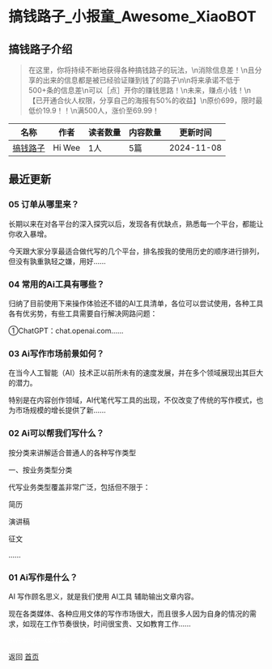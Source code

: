 # 搞钱路子_小报童_Awesome_XiaoBOT

## 搞钱路子介绍
> 在这里，你将持续不断地获得各种搞钱路子的玩法，\n消除信息差！\n且分享的出来的信息都是被已经验证赚到钱了的路子\n\n将来承诺不低于500+条的信息差\n可以［点］开你的赚钱思路！\n未来，赚点小钱！\n【已开通合伙人权限，分享自己的海报有50%的收益】\n原价699，限时最低价19.9！！\n满500人，涨价至69.99！  
  


|名称|作者|读者数量|内容数量|更新时间|
|---|---|---|---|---|
|[搞钱路子](https://xiaobot.net/p/10086?refer=0b133df9-27dc-423b-8101-639049001c13)|Hi Wee|1人|5篇|2024-11-08|

## 最近更新
### 05 订单从哪里来？

长期以来在对各平台的深入探究以后，发现各有优缺点，熟悉每一个平台，都能让你收入暴增。

今天跟大家分享最适合做代写的几个平台，排名按我的使用历史的顺序进行排列，但没有孰重孰轻之嫌，用好......

### 04 常用的Ai工具有哪些？

归纳了目前使用下来操作体验还不错的AI工具清单，各位可以尝试使用，各种工具各有优劣势，有些工具需要自行解决网路问题：

①ChatGPT：chat.openai.com......

### 03 Ai写作市场前景如何？

在当今人工智能（AI）技术正以前所未有的速度发展，并在多个领域展现出其巨大的潜力。

特别是在内容创作领域，AI代笔代写工具的出现，不仅改变了传统的写作模式，也为市场规模的增长提供了新......

### 02 Ai可以帮我们写什么？

按分类来讲解适合普通人的各种写作类型

一、按业务类型分类

代写业务类型覆盖非常广泛，包括但不限于：

​简历

演讲稿

征文

......

### 01 Ai写作是什么？

AI 写作顾名思义，就是我们使用 AI工具 辅助输出文章内容。

现在各类媒体、各种应用文体的写作市场很大，而且很多人因为自身的情况的需求，如现在工作节奏很快，时间很宝贵、又如教育工作......


<a href="https://github.com/Reno9527/awesome-xiaobot" style="color: white; text-decoration: none;">awesome-xiaobot</a>

返回 [首页](../README.md)
